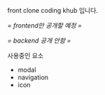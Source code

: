 front clone coding khub 입니다.

*= frontend만 공개할 예정 =*

*= backend 공개 안함 =*

사용중인 요소

* modal
* navigation
* icon 

